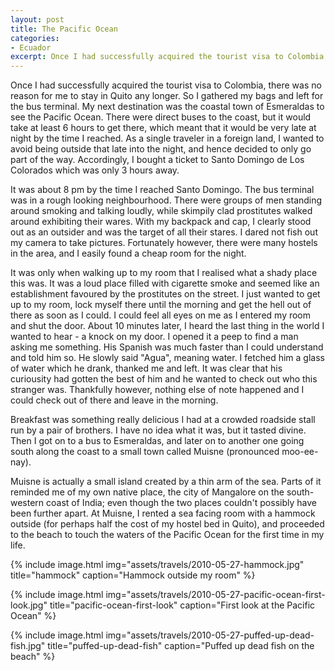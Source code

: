 ```yaml
---
layout: post
title: The Pacific Ocean
categories:
- Ecuador
excerpt: Once I had successfully acquired the tourist visa to Colombia, there was no reason for me to stay in Quito any longer. So I gathered my bags and left for the bus terminal. My next destination was the coastal town of Esmeraldas to see the Pacific Ocean.
---
```


Once I had successfully acquired the tourist visa to Colombia, there was no
reason for me to stay in Quito any longer. So I gathered my bags and left for
the bus terminal. My next destination was the coastal town of Esmeraldas to see
the Pacific Ocean. There were direct buses to the coast, but it would take at
least 6 hours to get there, which meant that it would be very late at night by
the time I reached. As a single traveler in a foreign land, I wanted to avoid
being outside that late into the night, and hence decided to only go part of the
way. Accordingly, I bought a ticket to Santo Domingo de Los Colorados which was
only 3 hours away.

It was about 8 pm by the time I reached Santo Domingo. The bus terminal was in a
rough looking neighbourhood. There were groups of men standing around smoking
and talking loudly, while skimpily clad prostitutes walked around exhibiting
their wares. With my backpack and cap, I clearly stood out as an outsider and
was the target of all their stares. I dared not fish out my camera to take
pictures. Fortunately however, there were many hostels in the area, and I easily
found a cheap room for the night.

It was only when walking up to my room that I realised what a shady place this
was. It was a loud place filled with cigarette smoke and seemed like an
establishment favoured by the prostitutes on the street. I just wanted to get up
to my room, lock myself there until the morning and get the hell out of there as
soon as I could. I could feel all eyes on me as I entered my room and shut the
door. About 10 minutes later, I heard the last thing in the world I wanted to
hear - a knock on my door. I opened it a peep to find a man asking me something.
His Spanish was much faster than I could understand and told him so. He slowly
said "Agua", meaning water. I fetched him a glass of water which he drank,
thanked me and left. It was clear that his curiousity had gotten the best of him
and he wanted to check out who this stranger was. Thankfully however, nothing
else of note happened and I could check out of there and leave in the morning.

Breakfast was something really delicious I had at a crowded roadside stall run
by a pair of brothers. I have no idea what it was, but it tasted divine. Then I
got on to a bus to Esmeraldas, and later on to another one going south along the
coast to a small town called Muisne (pronounced moo-ee-nay).

Muisne is actually a small island created by a thin arm of the sea. Parts of it
reminded me of my own native place, the city of Mangalore on the south-western
coast of India; even though the two places couldn't possibly have been further
apart. At Muisne, I rented a sea facing room with a hammock outside (for perhaps
half the cost of my hostel bed in Quito), and proceeded to the beach to touch
the waters of the Pacific Ocean for the first time in my life.

{% include image.html
    img="assets/travels/2010-05-27-hammock.jpg"
    title="hammock"
    caption="Hammock outside my room" %}

{% include image.html
    img="assets/travels/2010-05-27-pacific-ocean-first-look.jpg"
    title="pacific-ocean-first-look"
    caption="First look at the Pacific Ocean" %}

{% include image.html
    img="assets/travels/2010-05-27-puffed-up-dead-fish.jpg"
    title="puffed-up-dead-fish"
    caption="Puffed up dead fish on the beach" %}
